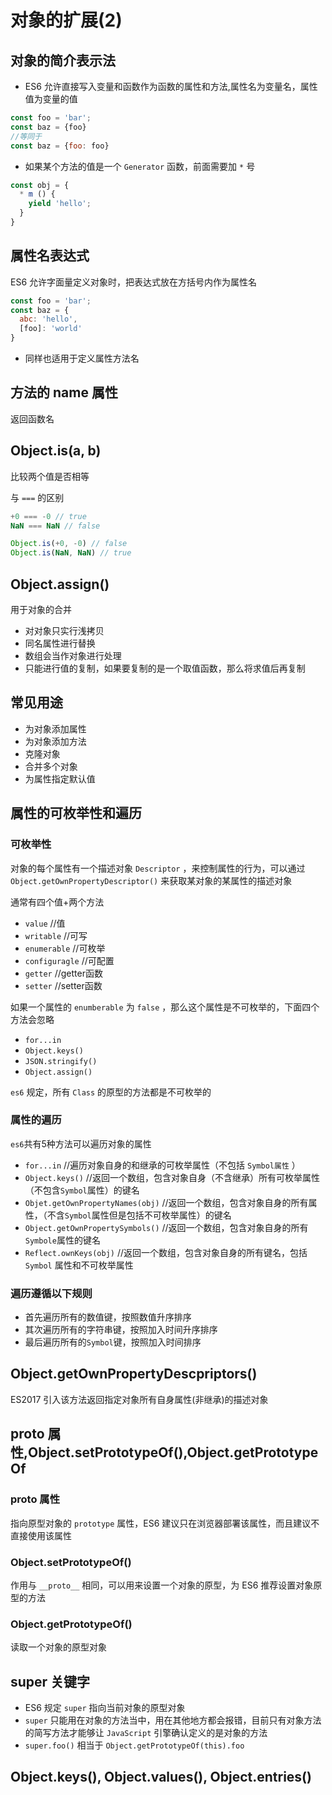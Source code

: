 # 对象的扩展(2)

## 对象的简介表示法
* ES6 允许直接写入变量和函数作为函数的属性和方法,属性名为变量名，属性值为变量的值

```javascript
const foo = 'bar';
const baz = {foo}
//等同于
const baz = {foo: foo}
```

* 如果某个方法的值是一个 `Generator` 函数，前面需要加 `*` 号

```javascript
const obj = {
  * m () {
    yield 'hello';
  }
}
```

## 属性名表达式

ES6 允许字面量定义对象时，把表达式放在方括号内作为属性名

```javascript
const foo = 'bar';
const baz = {
  abc: 'hello',
  [foo]: 'world'
}
```

* 同样也适用于定义属性方法名

## 方法的 name 属性
返回函数名

## Object.is(a, b)
比较两个值是否相等

与 `===` 的区别

```javascript
+0 === -0 // true
NaN === NaN // false

Object.is(+0, -0) // false
Object.is(NaN, NaN) // true
```

## Object.assign()
用于对象的合并

* 对对象只实行浅拷贝
* 同名属性进行替换
* 数组会当作对象进行处理
* 只能进行值的复制，如果要复制的是一个取值函数，那么将求值后再复制

## 常见用途

* 为对象添加属性
* 为对象添加方法
* 克隆对象
* 合并多个对象
* 为属性指定默认值

## 属性的可枚举性和遍历
### 可枚举性
对象的每个属性有一个描述对象 `Descriptor` ，来控制属性的行为，可以通过 `Object.getOwnPropertyDescriptor()` 来获取某对象的某属性的描述对象

通常有四个值+两个方法


* `value`	//值
* `writable`	//可写
* `enumerable`	//可枚举
* `configuragle`	//可配置
* `getter`	//getter函数
* `setter`	//setter函数

如果一个属性的 `enumberable` 为 `false` ，那么这个属性是不可枚举的，下面四个方法会忽略

* `for...in`
* `Object.keys()`
* `JSON.stringify()`
* `Object.assign()`

`es6` 规定，所有 `Class` 的原型的方法都是不可枚举的

### 属性的遍历
`es6`共有5种方法可以遍历对象的属性

* `for...in`	//遍历对象自身的和继承的可枚举属性（不包括 `Symbol属性` ）
* `Object.keys()`	//返回一个数组，包含对象自身（不含继承）所有可枚举属性（不包含`Symbol`属性）的键名
* `Objet.getOwnPropertyNames(obj)`	//返回一个数组，包含对象自身的所有属性，（不含`Symbol`属性但是包括不可枚举属性）的键名
* `Object.getOwnPropertySymbols()`	//返回一个数组，包含对象自身的所有`Symbole`属性的键名
* `Reflect.ownKeys(obj)`	//返回一个数组，包含对象自身的所有键名，包括 `Symbol` 属性和不可枚举属性

### 遍历遵循以下规则

* 首先遍历所有的数值键，按照数值升序排序
* 其次遍历所有的字符串键，按照加入时间升序排序
* 最后遍历所有的`Symbol`键，按照加入时间排序

## Object.getOwnPropertyDescpriptors()
ES2017 引入该方法返回指定对象所有自身属性(非继承)的描述对象

## ____proto____ 属性,Object.setPrototypeOf(),Object.getPrototypeOf

### ____proto____ 属性
指向原型对象的 `prototype` 属性，ES6 建议只在浏览器部署该属性，而且建议不直接使用该属性

### Object.setPrototypeOf()

作用与 `__proto__` 相同，可以用来设置一个对象的原型，为 ES6 推荐设置对象原型的方法

### Object.getPrototypeOf()
读取一个对象的原型对象

## super 关键字


* ES6 规定 `super` 指向当前对象的原型对象
* `super` 只能用在对象的方法当中，用在其他地方都会报错，目前只有对象方法的简写方法才能够让 `JavaScript` 引擎确认定义的是对象的方法
* `super.foo()` 相当于 `Object.getPrototypeOf(this).foo`

## Object.keys(), Object.values(), Object.entries()
